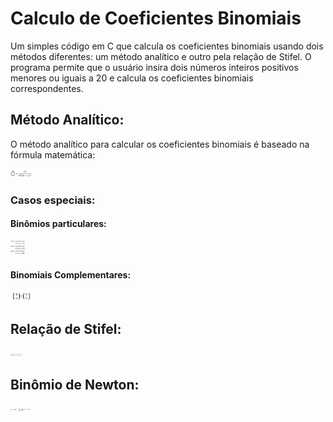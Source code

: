 # Calculo de Coeficientes Binomiais

Um simples código em C que calcula os coeficientes binomiais usando dois métodos diferentes: um método analítico e outro pela relação de Stifel. O programa permite que o usuário insira dois números inteiros positivos menores ou iguais a 20 e calcula os coeficientes binomiais correspondentes.


## Método Analítico:

O método analítico para calcular os coeficientes binomiais é baseado na fórmula matemática:

<img src="./Imagens/coefBinomial.png" alt="Formula analitica" width="7%"/>

### Casos especiais:

#### Binômios particulares:

<img src="./Imagens/particulares.png" alt="Exemplos particulares" width="5%"/>

#### Binomiais Complementares:

<img src="./Imagens/complementares.png" alt="Exemplos complementares" width="7%"/>


## Relação de Stifel:

<img src="./Imagens/stifel.png" alt="Relacao de Stifel" width="4%"/>


## Binômio de Newton:

<img src="./Imagens/newton.png" alt="Binomio de Newton" width="7%"/>
